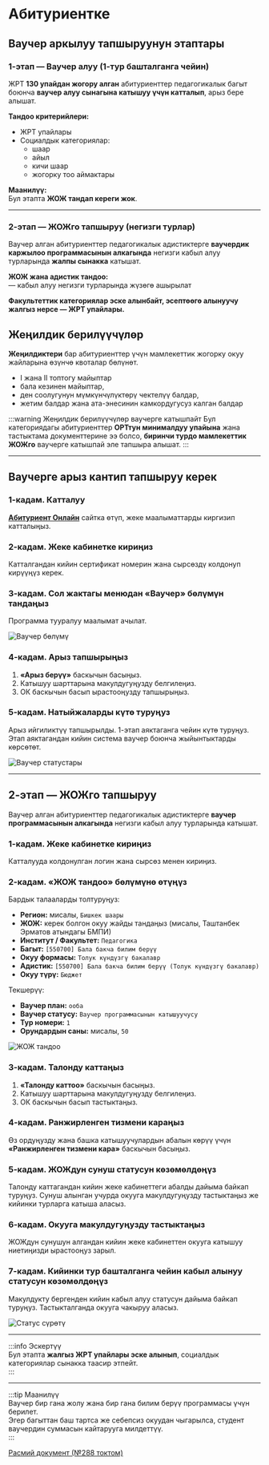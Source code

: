 # Абитуриентке

## Ваучер аркылуу тапшыруунун этаптары

### 1-этап — Ваучер алуу (1-тур башталганга чейин)

ЖРТ **130 упайдан жогору алган** абитуриенттер педагогикалык багыт боюнча **ваучер алуу сынагына катышуу үчүн катталып**, арыз бере алышат.

**Тандоо критерийлери:**  
- ЖРТ упайлары  
- Социалдык категориялар:  
  - шаар  
  - айыл  
  - кичи шаар  
  - жогорку тоо аймактары

**Маанилүү:**  
Бул этапта **ЖОЖ тандап кереги жок**.

---

### 2-этап — ЖОЖго тапшыруу (негизги турлар)

Ваучер алган абитуриенттер педагогикалык адистиктерге **ваучердик каржылоо программасынын алкагында** негизги кабыл алуу турларында **жалпы сынакка** катышат.

**ЖОЖ жана адистик тандоо:**  
— кабыл алуу негизги турларында жүзөгө ашырылат

**Факультеттик категориялар эске алынбайт, эсептөөгө алынуучу жалгыз нерсе — ЖРТ упайлары.**

## Жеңилдик берилүүчүлөр
**Жеңилдиктери** бар абитуриенттер үчүн  мамлекеттик жогорку окуу жайларына өзүнчө квоталар бөлүнөт.
- I жана II топтогу майыптар
- бала кезинен майыптар, 
- ден соолугунун мүмкүнчүлүктөрү чектелүү балдар, 
- жетим балдар жана ата-энесинин камкордугусуз калган балдар

:::warning Жеңилдик берилүүчүлөр ваучерге катышпайт
Бул категориядагы абитуриенттер **ОРТтун минималдуу упайына** жана тастыктама документтерине ээ болсо, **биринчи турдо мамлекеттик ЖОЖго** ваучерге катышпай эле тапшыра алышат.
:::

---

## Ваучерге арыз кантип тапшыруу керек

### 1-кадам. Катталуу  
[**Абитуриент Онлайн**](https://2020.edu.gov.kg) сайтка өтүп, жеке маалыматтарды киргизип катталыңыз.

### 2-кадам. Жеке кабинетке кириңиз  
Катталгандан кийин сертификат номерин жана сырсөздү колдонуп кирүүңүз керек.

### 3-кадам. Сол жактагы менюдан **«Ваучер»** бөлүмүн тандаңыз  
Программа тууралуу маалымат ачылат.

![Ваучер бөлүмү](/img/vuz-vaucher/pic8.png)

### 4-кадам. Арыз тапшырыңыз  
1. **«Арыз берүү»** баскычын басыңыз.  
2. Катышуу шарттарына макулдугуңузду белгилеңиз.  
3. ОК баскычын басып ырастооңузду тапшырыңыз.

### 5-кадам. Натыйжаларды күтө туруңуз  
Арыз ийгиликтүү тапшырылды. 1-этап аяктаганга чейин күтө туруңуз. Этап аяктагандан кийин система ваучер боюнча жыйынтыктарды көрсөтөт.

![Ваучер статустары](/img/vuz-vaucher/pic6.png)

---

## 2-этап — ЖОЖго тапшыруу

Ваучер алган абитуриенттер педагогикалык адистиктерге **ваучер программасынын алкагында** негизги кабыл алуу турларында катышат.

### 1-кадам. Жеке кабинетке кириңиз  
Катталууда колдонулган логин жана сырсөз менен кириңиз.

### 2-кадам. **«ЖОЖ тандоо»** бөлүмүнө өтүңүз  
Бардык талааларды толтуруңуз:

- **Регион:** мисалы, `Бишкек шаары`  
- **ЖОЖ:** керек болгон окуу жайды тандаңыз (мисалы, Таштанбек Эрматов атындагы БМПИ)  
- **Институт / Факультет:** `Педагогика`  
- **Багыт:** `[550700] Бала бакча билим берүү`  
- **Окуу формасы:** `Толук күндүзгү бакалавр`  
- **Адистик:** `[550700] Бала бакча билим берүү (Толук күндүзгү бакалавр)`  
- **Окуу түрү:** `Бюджет`  

Текшерүү:

- **Ваучер план:** `ооба`  
- **Ваучер статусу:** `Ваучер программасынын катышуучусу`  
- **Тур номери:** `1`  
- **Орундардын саны:** мисалы, `50`

![ЖОЖ тандоо](/img/vuz-vaucher/pic5.png)
 

### 3-кадам. Талонду каттаңыз  
1. **«Талонду каттоо»** баскычын басыңыз.  
2. Катышуу шарттарына макулдугуңузду белгилеңиз.  
3. ОК баскычын басып тастыктаңыз.

### 4-кадам. Ранжирленген тизмени караңыз  
Өз ордуңузду жана башка катышуучулардын абалын көрүү үчүн **«Ранжирленген тизмени кара»** баскычын басыңыз.

### 5-кадам. ЖОЖдун сунуш статусун көзөмөлдөңүз  
Талонду каттагандан кийин жеке кабинеттеги абалды дайыма байкап туруңуз. Сунуш алынган учурда окууга макулдугуңузду тастыктаңыз же кийинки турларга катыша аласыз.

### 6-кадам. Окууга макулдугуңузду тастыктаңыз  
ЖОЖдун сунушун алгандан кийин жеке кабинеттен окууга катышуу ниетиңизди ырастооңуз зарыл.

### 7-кадам. Кийинки тур башталганга чейин кабыл алынуу статусун көзөмөлдөңүз  
Макулдукту бергенден кийин кабыл алуу статусун дайыма байкап туруңуз. Тастыкталганда окууга чакыруу аласыз.

![Статус сүрөтү](/img/vuz-vaucher/pic7.png)

---

:::info Эскертүү  
Бул этапта **жалгыз ЖРТ упайлары эске алынып**, социалдык категориялар сынакка таасир этпейт.  
:::

---

:::tip Маанилүү  
Ваучер бир гана жолу жана бир гана билим берүү программасы үчүн берилет.  
Эгер багыттан баш тартса же себепсиз окуудан чыгарылса, студент ваучердин суммасын кайтарууга милдеттүү.  
:::

[Расмий документ (№288 токтом)](https://cbd.minjust.gov.kg/230022088/edition/26586/kg)
